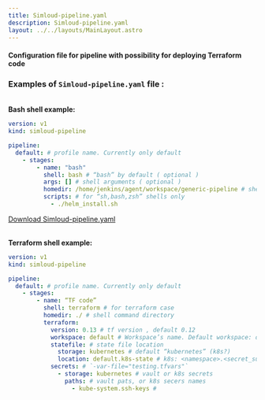 ```yaml
---
title: Simloud-pipeline.yaml
description: Simloud-pipeline.yaml
layout: ../../layouts/MainLayout.astro
---
```


#### Configuration file for pipeline with possibility for deploying Terraform code

### Examples of `Simloud-pipeline.yaml` file :

\
**Bash shell example:**

```yaml
version: v1
kind: simloud-pipeline

pipeline:
  default: # profile name. Currently only default
    - stages:
        - name: "bash"
          shell: bash # “bash” by default ( optional )
          args: [] # shell arguments ( optional )
          homedir: /home/jenkins/agent/workspace/generic-pipeline # shell command default folder ( optional )
          scripts: # for “sh,bash,zsh” shells only
            - ./helm_install.sh
```

[Download Simloud-pipeline.yaml](/files/Simloud-pipeline.yaml)

\
**Terraform shell example:**

```yaml
version: v1
kind: simloud-pipeline

pipeline:
  default: # profile name. Currently only default
    - stages:
        - name: “TF code”
          shell: terraform # for terraform case
          homedir: ./ # shell command directory
          terraform:
            version: 0.13 # tf version , default 0.12
            workspace: default # Workspace’s name. Default workspace: default
            statefile: # state file location
              storage: kubernetes # default “kubernetes” (k8s?)
              location: default.k8s-state # k8s: <namespace>.<secret_suffix>
            secrets: # `-var-file="testing.tfvars"`
              - storage: kubernetes # vault or k8s secrets
                paths: # vault pats, or k8s secers names
                  - kube-system.ssh-keys #
```
